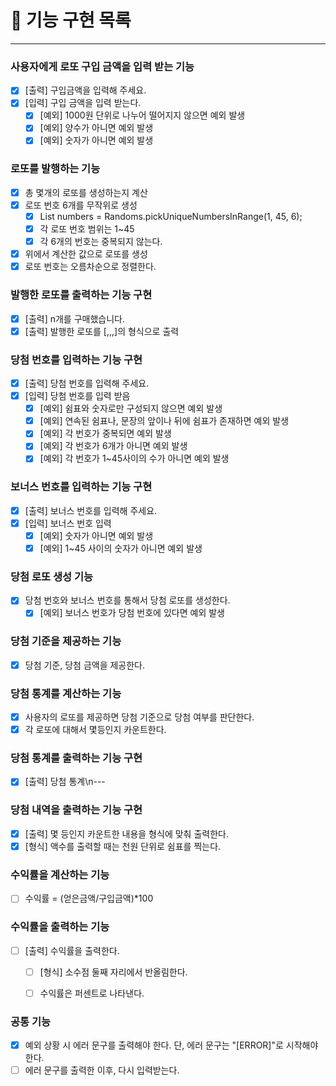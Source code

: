 # 🚀 기능 구현 목록

---

### 사용자에게 로또 구입 금액을 입력 받는 기능
- [X] [출력] 구입금액을 입력해 주세요.
- [X] [입력] 구입 금액을 입력 받는다.
    - [X] [예외] 1000원 단위로 나누어 떨어지지 않으면 예외 발생
    - [X] [예외] 양수가 아니면 예외 발생
    - [X] [예외] 숫자가 아니면 예외 발생

### 로또를 발행하는 기능
- [X] 총 몇개의 로또를 생성하는지 계산
- [X] 로또 번호 6개를 무작위로 생성
    - [X] List<Integer> numbers = Randoms.pickUniqueNumbersInRange(1, 45, 6);
    - [X] 각 로또 번호 범위는 1~45
    - [X] 각 6개의 번호는 중복되지 않는다.
- [X] 위에서 계산한 값으로 로또를 생성
- [X] 로또 번호는 오름차순으로 정렬한다.

### 발행한 로또를 출력하는 기능 구현
- [X] [출력] n개를 구매했습니다.
- [X] [출력] 발행한 로또를 [,,,]의 형식으로 출력

### 당첨 번호를 입력하는 기능 구현
- [X] [출력] 당첨 번호를 입력해 주세요.
- [X] [입력] 당첨 번호를 입력 받음
  - [X] [예외] 쉼표와 숫자로만 구성되지 않으면 예외 발생
  - [X] [예외] 연속된 쉼표나, 문장의 앞이나 뒤에 쉼표가 존재하면 예외 발생
  - [X] [예외] 각 번호가 중복되면 예외 발생
  - [X] [예외] 각 번호가 6개가 아니면 예외 발생
  - [X] [예외] 각 번호가 1~45사이의 수가 아니면 예외 발생

### 보너스 번호를 입력하는 기능 구현
- [X] [출력] 보너스 번호를 입력해 주세요.
- [X] [입력] 보너스 번호 입력
  - [X] [예외] 숫자가 아니면 예외 발생
  - [X] [예외] 1~45 사이의 숫자가 아니면 예외 발생

### 당첨 로또 생성 기능
- [X] 당첨 번호와 보너스 번호를 통해서 당첨 로또를 생성한다.
    - [X] [예외] 보너스 번호가 당첨 번호에 있다면 예외 발생

### 당첨 기준을 제공하는 기능
- [X] 당첨 기준, 당첨 금액을 제공한다.

### 당첨 통계를 계산하는 기능
- [X] 사용자의 로또를 제공하면 당첨 기준으로 당첨 여부를 판단한다.
- [X] 각 로또에 대해서 몇등인지 카운트한다.

### 당첨 통계를 출력하는 기능 구현
- [X] [출력] 당첨 통계\n---

### 당첨 내역을 출력하는 기능 구현
- [X] [출력] 몇 등인지 카운트한 내용을 형식에 맞춰 출력한다.
- [X] [형식] 액수를 출력할 때는 천원 단위로 쉼표를 찍는다.

### 수익률을 계산하는 기능
- [ ] 수익률 = (얻은금액/구입금액)*100


### 수익률을 출력하는 기능
- [ ] [출력] 수익률을 출력한다.
    - [ ] [형식] 소수점 둘째 자리에서 반올림한다.
    - [ ] 수익률은 퍼센트로 나타낸다.


### 공통 기능
- [X] 예외 상황 시 에러 문구를 출력해야 한다. 단, 에러 문구는 "[ERROR]"로 시작해야 한다.
- [ ] 에러 문구를 출력한 이후, 다시 입력받는다.